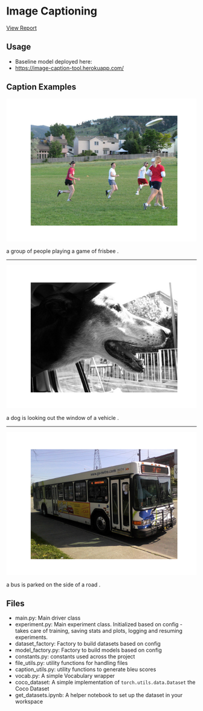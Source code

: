 # Image Captioning

[View Report](/CSE151B.pdf)

## Usage
- Baseline model deployed here:
- https://image-caption-tool.herokuapp.com/

## Caption Examples
![](captions/lstm2_0.0001_768_200/good_images/230585.png)

a group of people playing a game of frisbee .

---
![](captions/lstm2_0.0001_768_200/good_images/307668.png)

a dog is looking out the window of a vehicle .

---
![](captions/lstm2_0.0001_768_200/good_images/60128.png)

a bus is parked on the side of a road .


## Files
- main.py: Main driver class
- experiment.py: Main experiment class. Initialized based on config - takes care of training, saving stats and plots, logging and resuming experiments.
- dataset_factory: Factory to build datasets based on config
- model_factory.py: Factory to build models based on config
- constants.py: constants used across the project
- file_utils.py: utility functions for handling files 
- caption_utils.py: utility functions to generate bleu scores
- vocab.py: A simple Vocabulary wrapper
- coco_dataset: A simple implementation of `torch.utils.data.Dataset` the Coco Dataset
- get_datasets.ipynb: A helper notebook to set up the dataset in your workspace
